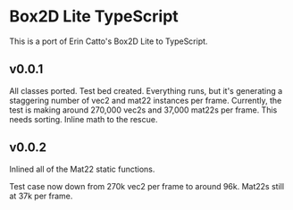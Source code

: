 # Box2D Lite TypeScript

This is a port of Erin Catto's Box2D Lite to TypeScript.

## v0.0.1


All classes ported. Test bed created. Everything runs, but it's generating a staggering number of vec2 and mat22 instances per frame. Currently, the test is making around 270,000 vec2s and 37,000 mat22s per frame. This needs sorting. Inline math to the rescue.

## v0.0.2

Inlined all of the Mat22 static functions.

Test case now down from 270k vec2 per frame to around 96k.
Mat22s still at 37k per frame.


